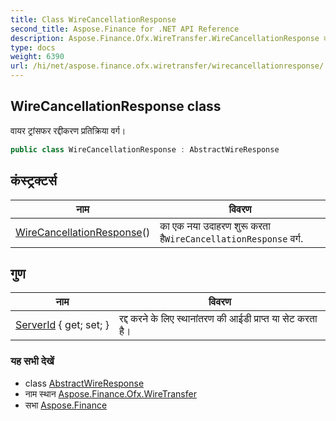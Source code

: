 ```yaml
---
title: Class WireCancellationResponse
second_title: Aspose.Finance for .NET API Reference
description: Aspose.Finance.Ofx.WireTransfer.WireCancellationResponse कक्ष. वयर ट्रंसफर रद्दकरण प्रतक्रय वर्ग
type: docs
weight: 6390
url: /hi/net/aspose.finance.ofx.wiretransfer/wirecancellationresponse/
---
```

## WireCancellationResponse class

वायर ट्रांसफर रद्दीकरण प्रतिक्रिया वर्ग।

```csharp
public class WireCancellationResponse : AbstractWireResponse
```

## कंस्ट्रक्टर्स

| नाम | विवरण |
| --- | --- |
| [WireCancellationResponse](wirecancellationresponse/)() | का एक नया उदाहरण शुरू करता है`WireCancellationResponse` वर्ग. |

## गुण

| नाम | विवरण |
| --- | --- |
| [ServerId](../../aspose.finance.ofx.wiretransfer/wirecancellationresponse/serverid/) { get; set; } | रद्द करने के लिए स्थानांतरण की आईडी प्राप्त या सेट करता है। |

### यह सभी देखें

* class [AbstractWireResponse](../abstractwireresponse/)
* नाम स्थान [Aspose.Finance.Ofx.WireTransfer](../../aspose.finance.ofx.wiretransfer/)
* सभा [Aspose.Finance](../../)


